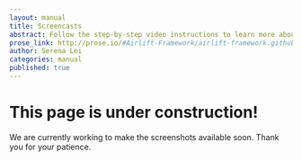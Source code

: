 ```yaml
---
layout: manual
title: Screencasts
abstract: Follow the step-by-step video instructions to learn more about using Airlift.
prose_link: http://prose.io/#Airlift-Framework/airlift-framework.github.com
author: Serena Lei
categories: manual
published: true
---
```


# This page is under construction!

We are currently working to make the screenshots available soon.  Thank you for your patience.

<br>

<br>

<!-- To embed a Youtube video for future screencasts, go to the video in Youtube, click "share", select your options, copy the html, and simply paste into a post.

Like so: 

<iframe width="640" height="360" src="//www.youtube.com/embed/sBDSUPK-LTE?rel=0" frameborder="0" allowfullscreen="allowfullscreen"> </iframe>

-->